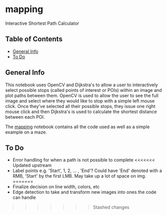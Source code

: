 # mapping
Interactive Shortest Path Calculator

## Table of Contents
* [General Info](#general-info)
* [To Do](#to-do)

## General Info
This notebook uses OpenCV and Dijkstra's to allow a user to interactively select possible stops (called points of interest or POIs) within an image and plot paths between them.  OpenCV is used to allow the user to see the full image and select where they would like to stop with a simple left mouse click.  Once they've selected all their possible stops, they issue one right mouse click and then Dijkstra's is used to calculate the shortest distance between each POI.  

The [mapping](https://github.com/zadealfalah/mapping/blob/main/mapping.ipynb) notebook contains all the code used as well as a simple example on a maze.

## To Do
- Error handling for when a path is not possible to complete
<<<<<<< Updated upstream
- Label points e.g. 'Start', 1, 2, ... , 'End'?  Could have 'End' denoted with a RMB, 'Start' by the first LMB.  May take up a lot of space on img.
=======
- Finalize decision on line width, colors, etc
- Edge detection to take and transform new images into ones the code can handle
>>>>>>> Stashed changes
